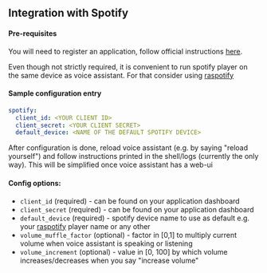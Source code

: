 ## Integration with Spotify

#### Pre-requisites
You will need to register an application, follow official instructions [here](https://developer.spotify.com/documentation/web-api/quick-start/).

Even though not strictly required, it is convenient to run spotify player on the same device as voice assistant. For that consider using [raspotify](https://github.com/dtcooper/raspotify)

#### Sample configuration entry
  ```yaml
  spotify:
    client_id: <YOUR CLIENT ID>
    client_secret: <YOUR CLIENT SECRET>
    default_device: <NAME OF THE DEFAULT SPOTIFY DEVICE>
  ```
After configuration is done, reload voice assistant (e.g. by saying "reload yourself") and follow instructions printed in the shell/logs (currently the only way). This will be simplified once voice assistant has a web-ui

#### Config options:
- `client_id` (required) - can be found on your application dashboard
- `client_secret` (required) - can be found on your application dashboard
- `default_device` (required) - spotify device name to use as default e.g. your [raspotify](https://github.com/dtcooper/raspotify) player name or any other
- `volume_muffle_factor` (optional) - factor in [0,1] to multiply current volume when voice assistant is speaking or listening
- `volume_increment` (optional) - value in [0, 100] by which volume increases/decreases when you say "increase volume"